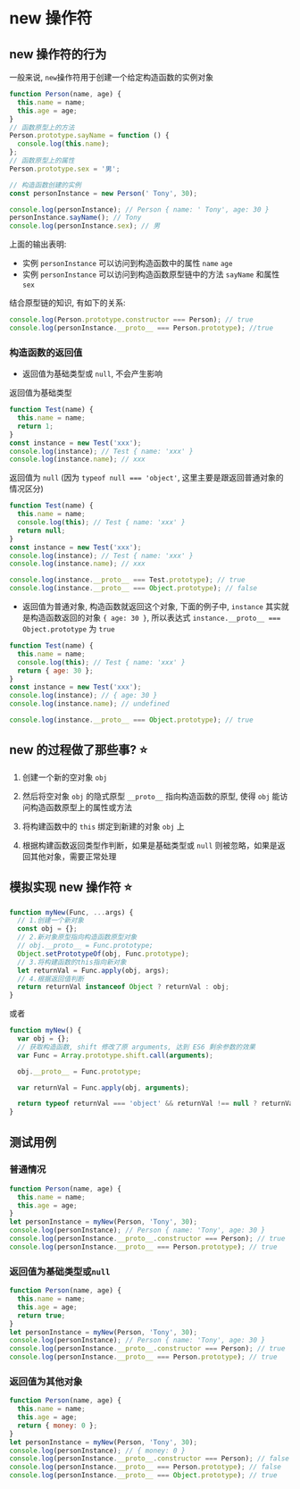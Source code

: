 # new 操作符

## new 操作符的行为

一般来说, `new`操作符用于创建一个给定构造函数的实例对象

```js
function Person(name, age) {
  this.name = name;
  this.age = age;
}
// 函数原型上的方法
Person.prototype.sayName = function () {
  console.log(this.name);
};
// 函数原型上的属性
Person.prototype.sex = '男';

// 构造函数创建的实例
const personInstance = new Person(' Tony', 30);

console.log(personInstance); // Person { name: ' Tony', age: 30 }
personInstance.sayName(); // Tony
console.log(personInstance.sex); // 男
```

上面的输出表明:

- 实例 `personInstance` 可以访问到构造函数中的属性 `name` `age`
- 实例 `personInstance` 可以访问到构造函数原型链中的方法 `sayName` 和属性 `sex`

结合原型链的知识, 有如下的关系:

```js
console.log(Person.prototype.constructor === Person); // true
console.log(personInstance.__proto__ === Person.prototype); //true
```

### 构造函数的返回值

- 返回值为基础类型或 `null`, 不会产生影响

返回值为基础类型

```js
function Test(name) {
  this.name = name;
  return 1;
}
const instance = new Test('xxx');
console.log(instance); // Test { name: 'xxx' }
console.log(instance.name); // xxx
```

返回值为 `null` (因为 `typeof null === 'object'`, 这里主要是跟返回普通对象的情况区分)

```js
function Test(name) {
  this.name = name;
  console.log(this); // Test { name: 'xxx' }
  return null;
}
const instance = new Test('xxx');
console.log(instance); // Test { name: 'xxx' }
console.log(instance.name); // xxx

console.log(instance.__proto__ === Test.prototype); // true
console.log(instance.__proto__ === Object.prototype); // false
```

- 返回值为普通对象, 构造函数就返回这个对象, 下面的例子中, `instance` 其实就是构造函数返回的对象 `{ age: 30 }`, 所以表达式 `instance.__proto__ === Object.prototype` 为 `true`

```js
function Test(name) {
  this.name = name;
  console.log(this); // Test { name: 'xxx' }
  return { age: 30 };
}
const instance = new Test('xxx');
console.log(instance); // { age: 30 }
console.log(instance.name); // undefined

console.log(instance.__proto__ === Object.prototype); // true
```

## new 的过程做了那些事? ⭐️

1. 创建一个新的空对象 `obj`

2. 然后将空对象 `obj` 的隐式原型 `__proto__` 指向构造函数的原型, 使得 `obj` 能访问构造函数原型上的属性或方法

3. 将构建函数中的 `this` 绑定到新建的对象 `obj` 上

4. 根据构建函数返回类型作判断，如果是基础类型或 `null` 则被忽略，如果是返回其他对象，需要正常处理

## 模拟实现 new 操作符 ⭐️

```js
function myNew(Func, ...args) {
  // 1.创建一个新对象
  const obj = {};
  // 2.新对象原型指向构造函数原型对象
  // obj.__proto__ = Func.prototype;
  Object.setPrototypeOf(obj, Func.prototype);
  // 3.将构建函数的this指向新对象
  let returnVal = Func.apply(obj, args);
  // 4.根据返回值判断
  return returnVal instanceof Object ? returnVal : obj;
}
```

或者

```js
function myNew() {
  var obj = {};
  // 获取构造函数, shift 修改了原 arguments, 达到 ES6 剩余参数的效果
  var Func = Array.prototype.shift.call(arguments);

  obj.__proto__ = Func.prototype;

  var returnVal = Func.apply(obj, arguments);

  return typeof returnVal === 'object' && returnVal !== null ? returnVal : obj;
}
```

## 测试用例

### 普通情况

```js
function Person(name, age) {
  this.name = name;
  this.age = age;
}
let personInstance = myNew(Person, 'Tony', 30);
console.log(personInstance); // Person { name: 'Tony', age: 30 }
console.log(personInstance.__proto__.constructor === Person); // true
console.log(personInstance.__proto__ === Person.prototype); // true
```

### 返回值为基础类型或`null`

```js
function Person(name, age) {
  this.name = name;
  this.age = age;
  return true;
}
let personInstance = myNew(Person, 'Tony', 30);
console.log(personInstance); // Person { name: 'Tony', age: 30 }
console.log(personInstance.__proto__.constructor === Person); // true
console.log(personInstance.__proto__ === Person.prototype); // true
```

### 返回值为其他对象

```js
function Person(name, age) {
  this.name = name;
  this.age = age;
  return { money: 0 };
}
let personInstance = myNew(Person, 'Tony', 30);
console.log(personInstance); // { money: 0 }
console.log(personInstance.__proto__.constructor === Person); // false
console.log(personInstance.__proto__ === Person.prototype); // false
console.log(personInstance.__proto__ === Object.prototype); // true
```
